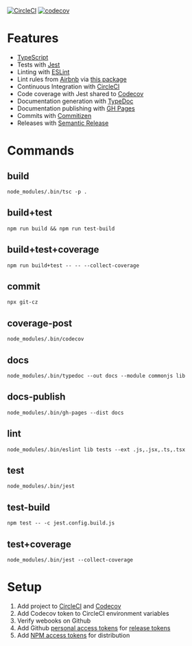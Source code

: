 [![CircleCI](https://img.shields.io/circleci/build/github/dzaman/node-scaffold)](https://circleci.com/gh/dzaman/node-scaffold) [![codecov](https://img.shields.io/codecov/c/github/dzaman/node-scaffold)](https://codecov.io/gh/dzaman/node-scaffold)

# Features

- [TypeScript](https://www.typescriptlang.org/)
- Tests with [Jest](https://jestjs.io/)
- Linting with [ESLint](https://eslint.org/)
- Lint rules from [Airbnb](https://github.com/airbnb/javascript) via [this package](https://github.com/iamturns/eslint-config-airbnb-typescript)
- Continuous Integration with [CircleCI](https://circleci.com/gh/dzaman/node-skeleton)
- Code coverage with Jest shared to [Codecov](https://codecov.io/gh/dzaman/node-skeleton)
- Documentation generation with [TypeDoc](https://typedoc.org/)
- Documentation publishing with [GH Pages](https://pages.github.com/)
- Commits with [Commitizen](https://github.com/commitizen/cz-cli)
- Releases with [Semantic Release](https://github.com/semantic-release/semantic-release)

# Commands

## build

`node_modules/.bin/tsc -p .`

## build+test

`npm run build && npm run test-build`

## build+test+coverage

`npm run build+test -- -- --collect-coverage`

## commit

`npx git-cz`

## coverage-post

`node_modules/.bin/codecov`

## docs

`node_modules/.bin/typedoc --out docs --module commonjs lib`

## docs-publish

`node_modules/.bin/gh-pages --dist docs`

## lint

`node_modules/.bin/eslint lib tests --ext .js,.jsx,.ts,.tsx`

## test

`node_modules/.bin/jest`

## test-build

`npm test -- -c jest.config.build.js`

## test+coverage

`node_modules/.bin/jest --collect-coverage`

# Setup

1. Add project to [CircleCI](https://app.circleci.com/projects/project-dashboard/github/dzaman/) and [Codecov](https://codecov.io/gh/dzaman/+)
2. Add Codecov token to CircleCI environment variables
3. Verify webooks on Github
4. Add Github [personal access tokens](https://github.com/settings/tokens) for [release tokens](https://github.com/semantic-release/semantic-release/blob/master/docs/usage/ci-configuration.md#push-access-to-the-remote-repository)
5. Add [NPM access tokens](https://www.npmjs.com/settings/dzaman/tokens) for distribution

